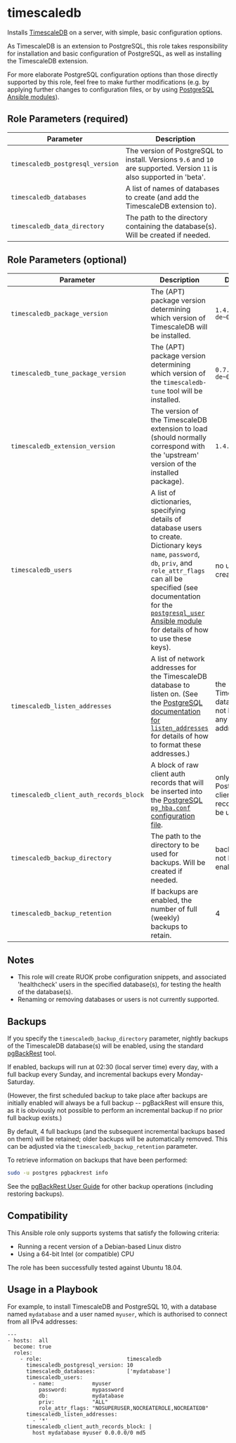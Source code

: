 # timescaledb

Installs [TimescaleDB](https://www.timescale.com/) on a server, with simple, basic configuration options.

As TimescaleDB is an extension to PostgreSQL, this role takes responsibility for installation and basic configuration
of PostgreSQL, as well as installing the TimescaleDB extension.

For more elaborate PostgreSQL configuration options than those directly supported by this role, feel free to make
further modifications (e.g. by applying further changes to configuration files, or by using [PostgreSQL Ansible modules](https://docs.ansible.com/ansible/latest/modules/list_of_database_modules.html#postgresql)).

## Role Parameters (required)

| Parameter | Description |
| --------- | ----------- |
| `timescaledb_postgresql_version` | The version of PostgreSQL to install. Versions `9.6` and `10` are supported. Version `11` is also supported in 'beta'. |
| `timescaledb_databases` | A list of names of databases to create (and add the TimescaleDB extension to). |
| `timescaledb_data_directory` | The path to the directory containing the database(s). Will be created if needed. |

## Role Parameters (optional)

| Parameter | Description | Default |
| --------- | ----------- | ------- |
| `timescaledb_package_version` | The (APT) package version determining which version of TimescaleDB will be installed. | `1.4.1-de~0.10.0` |
| `timescaledb_tune_package_version` | The (APT) package version determining which version of the `timescaledb-tune` tool will be installed. | `0.7.0-de~0.4.0` |
| `timescaledb_extension_version` | The version of the TimescaleDB extension to load (should normally correspond with the 'upstream' version of the installed package). | `1.4.1` |
| `timescaledb_users` | A list of dictionaries, specifying details of database users to create. Dictionary keys `name`, `password`, `db`, `priv`, and `role_attr_flags` can all be specified (see documentation for the [`postgresql_user` Ansible module](https://docs.ansible.com/ansible/latest/modules/postgresql_user_module.html#parameters) for details of how to use these keys). | no users are created |
| `timescaledb_listen_addresses` | A list of network addresses for the TimescaleDB database to listen on. (See the [PostgreSQL documentation for `listen_addresses`](https://www.postgresql.org/docs/current/runtime-config-connection.html) for details of how to format these addresses.) | the TimescaleDB database will not listen on any network addresses |
| `timescaledb_client_auth_records_block` | A block of raw client auth records that will be inserted into the [PostgreSQL `pg_hba.conf` configuration file](https://www.postgresql.org/docs/current/auth-pg-hba-conf.html). | only default PostgreSQL client auth records will be used |
| `timescaledb_backup_directory` | The path to the directory to be used for backups. Will be created if needed. | backups will not be enabled |
| `timescaledb_backup_retention` | If backups are enabled, the number of full (weekly) backups to retain. | 4 |

## Notes

* This role will create RUOK probe configuration snippets, and associated 'healthcheck' users in the specified database(s),
for testing the health of the database(s).
* Renaming or removing databases or users is not currently supported.

## Backups

If you specify the `timescaledb_backup_directory` parameter, nightly backups of the TimescaleDB database(s) will be
enabled, using the standard [pgBackRest](https://pgbackrest.org/) tool.

If enabled, backups will run at 02:30 (local server time) every day, with a full backup every Sunday, and incremental
backups every Monday-Saturday.

(However, the first scheduled backup to take place after backups are initially enabled will always be a full backup -- pgBackRest
will ensure this, as it is obviously not possible to perform an incremental backup if no prior full backup exists.)

By default, 4 full backups (and the subsequent incremental backups based on them) will be retained; older backups will
be automatically removed. This can be adjusted via the `timescaledb_backup_retention` parameter.

To retrieve information on backups that have been performed:

``` bash
sudo -u postgres pgbackrest info
```

See the [pgBackRest User Guide](https://pgbackrest.org/user-guide.html) for other backup operations (including restoring backups).

## Compatibility

This Ansible role only supports systems that satisfy the following criteria:

* Running a recent version of a Debian-based Linux distro
* Using a 64-bit Intel (or compatible) CPU

The role has been successfully tested against Ubuntu 18.04.

## Usage in a Playbook

For example, to install TimescaleDB and PostgreSQL 10, with a database named `mydatabase` and a user named `myuser`,
which is authorised to connect from all IPv4 addresses:

``` yaml+jinja
---
- hosts:  all
  become: true
  roles:
    - role:                           timescaledb
      timescaledb_postgresql_version: 10
      timescaledb_databases:          ['mydatabase']
      timescaledb_users:
        - name:            myuser
          password:        mypassword
          db:              mydatabase
          priv:            "ALL"
          role_attr_flags: "NOSUPERUSER,NOCREATEROLE,NOCREATEDB"
      timescaledb_listen_addresses:
        - '*'
      timescaledb_client_auth_records_block: |
        host mydatabase myuser 0.0.0.0/0 md5
```